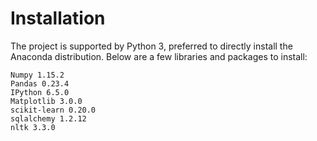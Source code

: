 

# Installation

The project is supported by Python 3, preferred to directly install the Anaconda distribution. Below are a few libraries and packages to install:

    Numpy 1.15.2
    Pandas 0.23.4
    IPython 6.5.0
    Matplotlib 3.0.0
    scikit-learn 0.20.0
    sqlalchemy 1.2.12
    nltk 3.3.0
